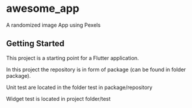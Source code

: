 # awesome_app

A randomized image App using Pexels

## Getting Started

This project is a starting point for a Flutter application.

In this project the repository is in form of package (can be found in folder package).

Unit test are located in the folder test in package/repository

Widget test is located in project folder/test
